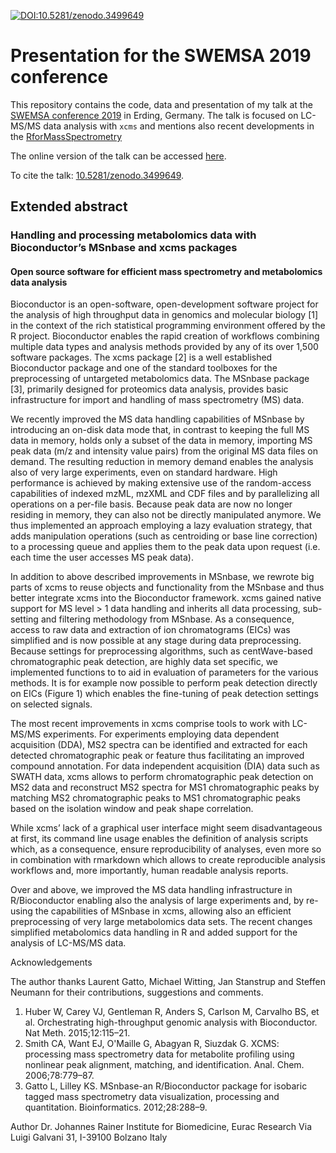 [![DOI:10.5281/zenodo.3499649](https://zenodo.org/badge/DOI/10.5281/zenodo.3499649.svg)](https://doi.org/10.5281/zenodo.3499649)

# Presentation for the SWEMSA 2019 conference

This repository contains the code, data and presentation of my talk at the
[SWEMSA conference 2019](https://swemsa.eu) in Erding, Germany. The talk is
focused on LC-MS/MS data analysis with `xcms` and mentions also recent
developments in the [RforMassSpectrometry](https://rformassspectrometry.org)

The online version of the talk can be accessed
[here](https://jorainer.github.io/swemsa_2019/xcms-ms.html).

To cite the talk: [10.5281/zenodo.3499649](https://doi.org/10.5281/zenodo.3499649).


## Extended abstract

### Handling and processing metabolomics data with Bioconductor’s MSnbase and xcms packages

#### Open source software for efficient mass spectrometry and metabolomics data analysis


Bioconductor is an open-software, open-development software project for the
analysis of high throughput data in genomics and molecular biology [1] in the
context of the rich statistical programming environment offered by the R
project. Bioconductor enables the rapid creation of workflows combining multiple
data types and analysis methods provided by any of its over 1,500 software
packages. The xcms package [2] is a well established Bioconductor package and
one of the standard toolboxes for the preprocessing of untargeted metabolomics
data. The MSnbase package [3], primarily designed for proteomics data analysis,
provides basic infrastructure for import and handling of mass spectrometry (MS)
data.

We recently improved the MS data handling capabilities of MSnbase by introducing
an on-disk data mode that, in contrast to keeping the full MS data in memory,
holds only a subset of the data in memory, importing MS peak data (m/z and
intensity value pairs) from the original MS data files on demand. The resulting
reduction in memory demand enables the analysis also of very large experiments,
even on standard hardware. High performance is achieved by making extensive use
of the random-access capabilities of indexed mzML, mzXML and CDF files and by
parallelizing all operations on a per-file basis. Because peak data are now no
longer residing in memory, they can also not be directly manipulated anymore. We
thus implemented an approach employing a lazy evaluation strategy, that adds
manipulation operations (such as centroiding or base line correction) to a
processing queue and applies them to the peak data upon request (i.e. each time
the user accesses MS peak data).

In addition to above described improvements in MSnbase, we rewrote big parts of
xcms to reuse objects and functionality from the MSnbase and thus better
integrate xcms into the Bioconductor framework. xcms gained native support for
MS level > 1 data handling and inherits all data processing, sub-setting and
filtering methodology from MSnbase. As a consequence, access to raw data and
extraction of ion chromatograms (EICs) was simplified and is now possible at any
stage during data preprocessing. Because settings for preprocessing algorithms,
such as centWave-based chromatographic peak detection, are highly data set
specific, we implemented functions to to aid in evaluation of parameters for the
various methods. It is for example now possible to perform peak detection
directly on EICs (Figure 1) which enables the fine-tuning of peak detection
settings on selected signals.

The most recent improvements in xcms comprise tools to work with LC-MS/MS
experiments. For experiments employing data dependent acquisition (DDA), MS2
spectra can be identified and extracted for each detected chromatographic peak
or feature thus facilitating an improved compound annotation. For data
independent acquisition (DIA) data such as SWATH data, xcms allows to perform
chromatographic peak detection on MS2 data and reconstruct MS2 spectra for MS1
chromatographic peaks by matching MS2 chromatographic peaks to MS1
chromatographic peaks based on the isolation window and peak shape correlation.

While xcms’ lack of a graphical user interface might seem disadvantageous at
first, its command line usage enables the definition of analysis scripts which,
as a consequence, ensure reproducibility of analyses, even more so in
combination with rmarkdown which allows to create reproducible analysis
workflows and, more importantly, human readable analysis reports.

Over and above, we improved the MS data handling infrastructure in
R/Bioconductor enabling also the analysis of large experiments and, by re-using
the capabilities of MSnbase in xcms, allowing also an efficient preprocessing of
very large metabolomics data sets. The recent changes simplified metabolomics
data handling in R and added support for the analysis of LC-MS/MS data.


Acknowledgements

The author thanks Laurent Gatto, Michael Witting, Jan Stanstrup and Steffen
Neumann for their contributions, suggestions and comments.


1. Huber W, Carey VJ, Gentleman R, Anders S, Carlson M, Carvalho BS, et
   al. Orchestrating high-throughput genomic analysis with Bioconductor. Nat
   Meth. 2015;12:115–21.
2. Smith CA, Want EJ, O'Maille G, Abagyan R, Siuzdak G. XCMS: processing mass
   spectrometry data for metabolite profiling using nonlinear peak alignment,
   matching, and identification. Anal. Chem. 2006;78:779–87.
3. Gatto L, Lilley KS. MSnbase-an R/Bioconductor package for isobaric tagged
   mass spectrometry data visualization, processing and
   quantitation. Bioinformatics. 2012;28:288–9.

Author
Dr. Johannes Rainer
Institute for Biomedicine, Eurac Research
Via Luigi Galvani 31, I-39100 Bolzano Italy

 


